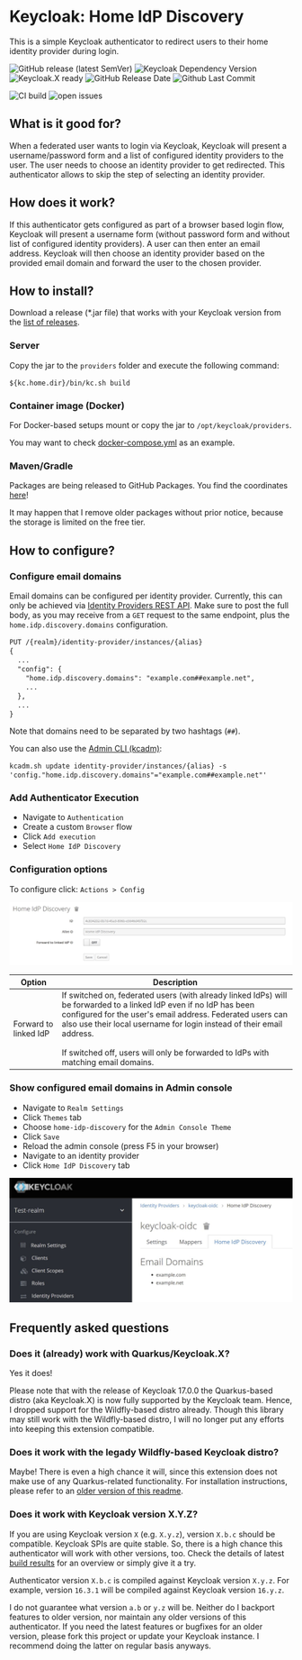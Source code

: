 # Keycloak: Home IdP Discovery

This is a simple Keycloak authenticator to redirect users to their home identity provider during login.

![GitHub release (latest SemVer)](https://img.shields.io/github/v/release/sventorben/keycloak-home-idp-discovery?sort=semver)
![Keycloak Dependency Version](https://img.shields.io/badge/Keycloak-19.0.0-blue)
![Keycloak.X ready](https://img.shields.io/badge/%E2%AD%90%20Keycloak.X%20%E2%AD%90-ready%20-blue)
![GitHub Release Date](https://img.shields.io/github/release-date-pre/sventorben/keycloak-home-idp-discovery)
![Github Last Commit](https://img.shields.io/github/last-commit/sventorben/keycloak-home-idp-discovery)

![CI build](https://github.com/sventorben/keycloak-home-idp-discovery/actions/workflows/buildAndTest.yml/badge.svg)
![open issues](https://img.shields.io/github/issues/sventorben/keycloak-home-idp-discovery)

## What is it good for?

When a federated user wants to login via Keycloak, Keycloak will present a username/password form and a list of configured identity providers to the user. The user needs to choose an identity provider to get redirected.
This authenticator allows to skip the step of selecting an identity provider.

## How does it work?

If this authenticator gets configured as part of a browser based login flow, Keycloak will present a username form (without password form and without list of configured identity providers).
A user can then enter an email address. Keycloak will then choose an identity provider based on the provided email domain and forward the user to the chosen provider.

## How to install?

Download a release (*.jar file) that works with your Keycloak version from the [list of releases](https://github.com/sventorben/keycloak-home-idp-discovery/releases).

### Server
Copy the jar to the `providers` folder and execute the following command:

```shell
${kc.home.dir}/bin/kc.sh build
```

### Container image (Docker)
For Docker-based setups mount or copy the jar to `/opt/keycloak/providers`.

You may want to check [docker-compose.yml](docker-compose.yml) as an example.

### Maven/Gradle

Packages are being released to GitHub Packages. You find the coordinates [here](https://github.com/sventorben/keycloak-home-idp-discovery/packages/1112199/versions)!

It may happen that I remove older packages without prior notice, because the storage is limited on the free tier.


## How to configure?

### Configure email domains

Email domains can be configured per identity provider. Currently, this can only be achieved via [Identity Providers REST API](https://www.keycloak.org/docs-api/19.0/rest-api/index.html#_identity_providers_resource). Make sure to post the full body, as you may receive from a `GET` request to the same endpoint, plus the `home.idp.discovery.domains` configuration.

```
PUT /{realm}/identity-provider/instances/{alias}
{
  ...
  "config": {
    "home.idp.discovery.domains": "example.com##example.net",
    ...
  },
  ...
}
```

Note that domains need to be separated by two hashtags (`##`).

You can also use the [Admin CLI (kcadm)](https://www.keycloak.org/docs/latest/server_admin/#identity-provider-operations):
```shell
kcadm.sh update identity-provider/instances/{alias} -s 'config."home.idp.discovery.domains"="example.com##example.net"'
```

### Add Authenticator Execution

* Navigate to `Authentication`
* Create a custom `Browser` flow
* Click `Add execution`
* Select `Home IdP Discovery`

### Configuration options

To configure click: `Actions > Config`

![Authenticator configuration](docs/images/authenticator-config.jpg)

| Option | Description |
| --- | --- |
| Forward to linked IdP | If switched on, federated users (with already linked IdPs) will be forwarded to a linked IdP even if no IdP has been configured for the user's email address. Federated users can also use their local username for login instead of their email address.<br><br> If switched off, users will only be forwarded to IdPs with matching email domains. |

### Show configured email domains in Admin console
* Navigate to `Realm Settings`
* Click `Themes` tab
* Choose `home-idp-discovery` for the `Admin Console Theme`
* Click `Save`
* Reload the admin console (press F5 in your browser)
* Navigate to an identity provider
* Click `Home IdP Discovery` tab

![View email domains](docs/images/view-idp-email-domains.jpg)

## Frequently asked questions

### Does it (already) work with Quarkus/Keycloak.X?
Yes it does!

Please note that with the release of Keycloak 17.0.0 the Quarkus-based distro (aka Keycloak.X) is now fully supported by the Keycloak team.
Hence, I dropped support for the Wildfly-based distro already. Though this library may still work with the Wildfly-based distro, I will no longer put any efforts into keeping this extension compatible.

### Does it work with the legady Wildfly-based Keycloak distro?
Maybe! There is even a high chance it will, since this extension does not make use of any Quarkus-related functionality.
For installation instructions, please refer to an [older version of this readme](https://github.com/sventorben/keycloak-home-idp-discovery/blob/v16.0.0/README.md).

### Does it work with Keycloak version X.Y.Z?

If you are using Keycloak version `X` (e.g. `X.y.z`), version `X.b.c` should be compatible.
Keycloak SPIs are quite stable. So, there is a high chance this authenticator will work with other versions, too. Check the details of latest [build results](https://github.com/sventorben/keycloak-home-idp-discovery/actions/workflows/buildAndTest.yml) for an overview or simply give it a try.

Authenticator version `X.b.c` is compiled against Keycloak version `X.y.z`. For example, version `16.3.1` will be compiled against Keycloak version `16.y.z`.

I do not guarantee what version `a.b` or `y.z` will be. Neither do I backport features to older version, nor maintain any older versions of this authenticator. If you need the latest features or bugfixes for an older version, please fork this project or update your Keycloak instance. I recommend doing the latter on regular basis anyways.
